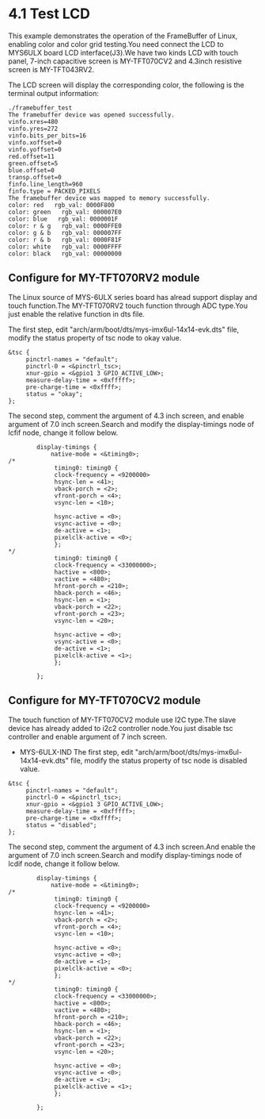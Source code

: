 # 4.1 Test LCD

This example demonstrates the operation of the FrameBuffer of Linux, enabling color and color grid testing.You need connect the LCD to MYS6ULX board LCD interface(J3).We have two kinds LCD with touch panel, 7-inch capacitive screen is MY-TFT070CV2 and 4.3inch resistive screen is MY-TFT043RV2.

The LCD screen will display the corresponding color, the following is the terminal output information:

```
./framebuffer_test
The framebuffer device was opened successfully.
vinfo.xres=480
vinfo.yres=272
vinfo.bits_per_bits=16
vinfo.xoffset=0
vinfo.yoffset=0
red.offset=11
green.offset=5
blue.offset=0
transp.offset=0
finfo.line_length=960
finfo.type = PACKED_PIXELS
The framebuffer device was mapped to memory successfully.
color: red   rgb_val: 0000F800
color: green   rgb_val: 000007E0
color: blue   rgb_val: 0000001F
color: r & g   rgb_val: 0000FFE0
color: g & b   rgb_val: 000007FF
color: r & b   rgb_val: 0000F81F
color: white   rgb_val: 0000FFFF
color: black   rgb_val: 00000000
```


## Configure for MY-TFT070RV2 module

The Linux source of MYS-6ULX series board has alread support display and touch function.The MY-TFT070RV2 touch function through ADC type.You just enable the relative function in dts file.

The first step, edit "arch/arm/boot/dts/mys-imx6ul-14x14-evk.dts" file, modify the status property of tsc node to okay value.
```
&tsc {
     pinctrl-names = "default";
     pinctrl-0 = <&pinctrl_tsc>;
     xnur-gpio = <&gpio1 3 GPIO_ACTIVE_LOW>;
     measure-delay-time = <0xfffff>;
     pre-charge-time = <0xffff>;
     status = "okay";
};
```
The second step, comment the argument of 4.3 inch screen, and enable argument of 7.0 inch screen.Search and modify the display-timings node of lcfif node, change it follow below.
```
        display-timings {
            native-mode = <&timing0>;
/*
             timing0: timing0 {
             clock-frequency = <9200000>
             hsync-len = <41>;
             vback-porch = <2>;
             vfront-porch = <4>;
             vsync-len = <10>;
 
             hsync-active = <0>;
             vsync-active = <0>;
             de-active = <1>;
             pixelclk-active = <0>;
             };
*/
             timing0: timing0 {
             clock-frequency = <33000000>;
             hactive = <800>;
             vactive = <480>;
             hfront-porch = <210>;
             hback-porch = <46>;
             hsync-len = <1>;
             vback-porch = <22>;
             vfront-porch = <23>;
             vsync-len = <20>;
 
             hsync-active = <0>;
             vsync-active = <0>;
             de-active = <1>;
             pixelclk-active = <1>;
             };
 
        };
```

## Configure for MY-TFT070CV2 module

The touch function of MY-TFT070CV2 module use I2C type.The slave device has already added to i2c2 controller node.You just disable tsc controller and enable argument of 7 inch screen.

* MYS-6ULX-IND
The first step, edit "arch/arm/boot/dts/mys-imx6ul-14x14-evk.dts" file, modify the status property of tsc node is disabled value.
```
&tsc {
     pinctrl-names = "default";
     pinctrl-0 = <&pinctrl_tsc>;
     xnur-gpio = <&gpio1 3 GPIO_ACTIVE_LOW>;
     measure-delay-time = <0xfffff>;
     pre-charge-time = <0xffff>;
     status = "disabled";
};
```
The second step, comment the argument of 4.3 inch screen.And enable the argument of 7.0 inch screen.Search and modify display-timings node of lcdif node, change it follow below.
```
        display-timings {
            native-mode = <&timing0>;
/*
             timing0: timing0 {
             clock-frequency = <9200000>
             hsync-len = <41>;
             vback-porch = <2>;
             vfront-porch = <4>;
             vsync-len = <10>;
 
             hsync-active = <0>;
             vsync-active = <0>;
             de-active = <1>;
             pixelclk-active = <0>;
             };
*/
             timing0: timing0 {
             clock-frequency = <33000000>;
             hactive = <800>;
             vactive = <480>;
             hfront-porch = <210>;
             hback-porch = <46>;
             hsync-len = <1>;
             vback-porch = <22>;
             vfront-porch = <23>;
             vsync-len = <20>;
 
             hsync-active = <0>;
             vsync-active = <0>;
             de-active = <1>;
             pixelclk-active = <1>;
             };
 
        };
```

